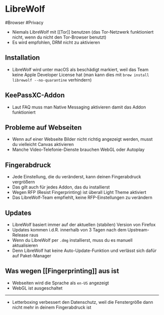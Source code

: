 # LibreWolf

#Browser #Privacy

- Niemals LibreWolf mit [[Tor]] benutzen (das Tor-Netzwerk funktioniert nicht, wenn du nicht den Tor-Browser benutzt)
- Es wird empfohlen, DRM nicht zu aktivieren

## Installation
- LibreWolf wird unter macOS als beschädigt markiert, weil das Team keine Apple Developer License hat (man kann dies mit `brew install librewolf --no-quarantine` verhindern)

## KeePassXC-Addon
- Laut FAQ muss man Native Messaging aktivieren damit das Addon funktioniert

## Probleme auf Webseiten
- Wenn auf einer Webseite Bilder nicht richtig angezeigt werden, musst du vielleicht Canvas aktivieren
- Manche Video-Telefonie-Dienste brauchen WebGL oder Autoplay

## Fingerabdruck
- Jede Einstellung, die du veränderst, kann deinen Fingerabdruck vergrößern
- Das gilt auch für jedes Addon, das du installierst
- Wegen RFP (Resist Fingerprinting) ist überall Light Theme aktiviert
- Das LibreWolf-Team empfiehlt, keine RFP-Einstellungen zu verändern

## Updates
- LibreWolf basiert immer auf der aktuellen (stabilen) Version von Firefox
- Updates kommen i.d.R. innerhalb von 3 Tagen nach dem Upstream-Release raus
- Wenn du LibreWolf per `.dmg` installierst, muss du es manuell aktualisieren
- Denn LibreWolf hat keine Auto-Update-Funktion und verlässt sich dafür auf Paket-Manager

## Was wegen [[Fingerprinting]] aus ist
- Webseiten wird die Sprache als `en-US` angezeigt
- WebGL ist ausgeschaltet

---

- Letterboxing verbessert den Datenschutz, weil die Fenstergröße dann nicht mehr in deinem Fingerabdruck ist
